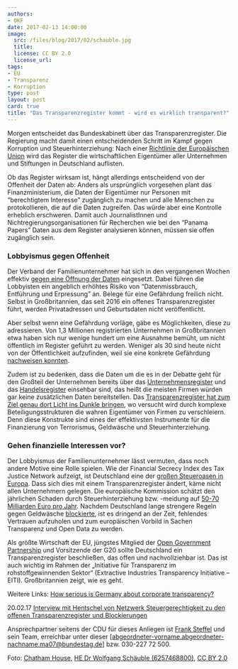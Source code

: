 ```yaml
---
authors: 
- OKF
date: 2017-02-13 14:00:00
image:
  src: /files/blog/2017/02/schauble.jpg
  title: 
  license: CC BY 2.0
  license_url: 
tags:
- EU
- Transparenz 
- Korruption 
type: post
layout: post
card: true
title: "Das Transparenzregister kommt - wird es wirklich transparent?" 
---
```

Morgen entscheidet das Bundeskabinett über das Transparenzregister. Die Regierung macht damit einen entscheidenden Schritt im Kampf gegen Korruption und Steuerhinterziehung: Nach einer [Richtlinie der Europäischen Union](http://www.bundesfinanzministerium.de/Content/DE/Gesetzestexte/Referentenentwuerfe/2016-12-15-geldwaescherichtlinie.html) wird das Register die wirtschaftlichen Eigentümer aller Unternehmen und Stiftungen in Deutschland auflisten.

Ob das Register wirksam ist, hängt allerdings entscheidend von der Offenheit der Daten ab: Anders als ursprünglich vorgesehen plant das Finanzministerium, die Daten der Eigentümer nur Personen mit “berechtigtem Interesse” zugänglich zu machen und alle Menschen zu protokollieren, die auf die Daten zugreifen. Das würde aber eine Kontrolle erheblich erschweren. Damit auch JournalistInnen und Nichtregierungsorganisationen für Recherchen wie bei den “Panama Papers” Daten aus dem Register analysieren können, müssen sie offen zugänglich sein.

<h3>Lobbyismus gegen Offenheit</h3>

Der Verband der Familienunternehmer hat sich in den vergangenen Wochen effektiv [gegen eine Öffnung der Daten](https://www.familienunternehmer.eu/presse-news/pressemitteilungen/detail/article/familienunternehmer-fordern-augenmass-beim-transparenzregister.html) eingesetzt. Dabei führen die Lobbyisten ein angeblich erhöhtes Risiko von “Datenmissbrauch, Entführung und Erpressung” an. Belege für eine Gefährdung freilich nicht. Selbst in Großbritannien, das seit 2016 ein offenes Transparenzregister führt, werden Privatadressen und Geburtsdaten nicht veröffentlicht.

Aber selbst wenn eine Gefährdung vorläge, gäbe es Möglichkeiten, diese zu adressieren. Von 1,3 Millionen registrierten Unternehmen in Großbritannien etwa haben sich nur wenige hundert um eine Ausnahme bemüht, um nicht öffentlich im Register geführt zu werden. Weniger als 30 sind heute nicht von der Öffentlichkeit aufzufinden, weil sie eine konkrete Gefährdung [nachweisen konnten](https://www.globalwitness.org/en-gb/blog/what-does-uk-beneficial-ownership-data-show-us/).

Zudem ist zu bedenken, dass die Daten um die es in der Debatte geht für den Großteil der Unternehmen bereits über das [Unternehmensregister](https://www.unternehmensregister.de/ureg/) und das [Handelsregister](https://www.handelsregister.de) einsehbar sind, das heißt die meisten Firmen würden gar keine zusätzlichen Daten bereitstellen. Das [Transparenzregister hat zum Ziel genau dort Licht ins Dunkle bringen](http://webfoundation.org/2017/02/the-litmus-test-how-serious-is-germany-about-corporate-transparency/), wo versucht wird durch komplexe Beteiligungsstrukturen die wahren Eigentümer von Firmen zu verschleiern. Denn diese Konstrukte sind eines der effektivsten Instrumente für die Finanzierung von Terrorismus, Geldwäsche und Steuerhinterziehung.


<h3>Gehen finanzielle Interessen vor?</h3>

Der Lobbyismus der Familienunternehmer lässt vermuten, dass noch andere Motive eine Rolle spielen. Wie der Financial Secrecy Index des Tax Justice Network aufzeigt, ist Deutschland eine der [großen Steueroasen in Europa](http://www.financialsecrecyindex.com/PDF/Germany.pdf). Dass sich dies mit einem Transparenzregister ändert, käme nicht allen Unternehmern gelegen. Die europäische Kommission schätzt den jährlichen Schaden durch Steuerhinterziehung bzw. -meidung auf [50-70 Milliarden Euro pro Jahr](http://europa.eu/rapid/press-release_MEMO-16-1351_en.htm). Nachdem Deutschland lange strengere Regeln gegen Geldwäsche [blockierte](http://www.tagesspiegel.de/wirtschaft/eu-geldwaescherichtlinie-schonzeit-fuer-das-paradies/8862142.html), ist es dringend an der Zeit, fehlendes Vertrauen aufzuholen und zum europäischen Vorbild in Sachen Transparenz und Open Data zu werden.

Als größte Wirtschaft der EU, jüngstes Mitglied der [Open Government Partnership](http://www.opengovpartnership.org/blog/beate-lohman/2017/01/10/open-government-means-becoming-better-governing) und Vorsitzende der G20 sollte Deutschland ein Transparenzregister beschließen, das offen und nachvollziehbar ist. Das ist auch wichtig im Rahmen der  „Initiative für Transparenz im rohstoffgewinnenden Sektor“ (Extractive Industries Transparency Initiative – EITI). Großbritannien zeigt, wie es geht.

Weitere Links: 
[How serious is Germany about corporate transparency?](http://openownership.org/news/how-serious-is-germany-about-corporate-transparency/)

20.02.17 [Interview mit Hentschel von Netzwerk Steuergerechtigkeit zu den offenen Transparenzregister und Blockierungen](https://www.jungewelt.de/2017/02-20/121.php)

Ansprechpartner seitens der CDU für dieses Anliegen ist [Frank Steffel](http://www.frank-steffel.de/) und sein Team, erreichbar unter dieser [abgeordneter-vorname.abgeordneter-nachname.ma07@bundestag.de] bzw. 030-227 72 500.  

Foto: <a href="http://www.flickr.com/people/43398414@N04">Chatham House</a>, <a href="https://commons.wikimedia.org/wiki/File:HE_Dr_Wolfgang_Schäuble_(6257468800).jpg">HE Dr Wolfgang Schäuble (6257468800)</a>, <a href="https://creativecommons.org/licenses/by/2.0/legalcode">CC BY 2.0</a> 
